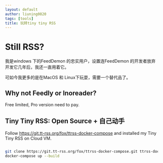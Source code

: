```yaml
---
layout: default
author: liuning0820
tags: [tools]
title: 玩转tiny tiny RSS
---
```


# Still RSS?

我是windows 下的FeedDemon 的忠实用户，设置连FeedDemon 的开发者放弃开发它几年后，我还一直用着它。

可如今我更多的是在MacOS 和 Linux下玩耍，需要一个替代品了。

## Why not Feedly or lnoreader?

Free limited, Pro version need to pay. 

## Tiny Tiny RSS: Open Source + 自己动手

Follow <https://git.tt-rss.org/fox/ttrss-docker-compose> and installed my Tiny Tiny RSS on Cloud VM.

```sh

git clone https://git.tt-rss.org/fox/ttrss-docker-compose.git ttrss-docker && cd ttrss-docker
docker-compose up --build


```


